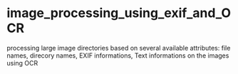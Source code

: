 # image_processing_using_exif_and_OCR
processing large image directories based on several available attributes:
  file names,
  direcory names,
  EXIF informations,
  Text informations on the images using OCR
